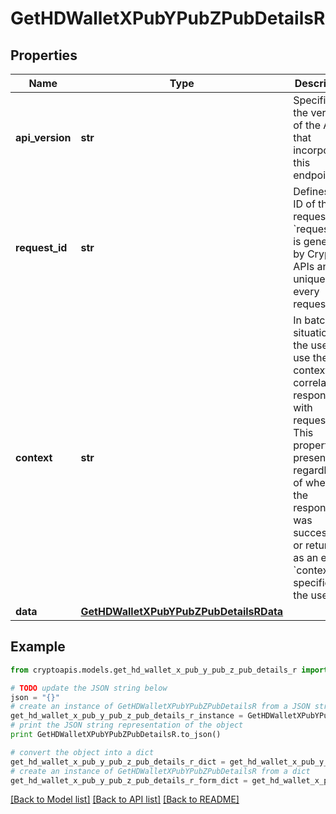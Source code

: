 # GetHDWalletXPubYPubZPubDetailsR


## Properties
Name | Type | Description | Notes
------------ | ------------- | ------------- | -------------
**api_version** | **str** | Specifies the version of the API that incorporates this endpoint. | 
**request_id** | **str** | Defines the ID of the request. The &#x60;requestId&#x60; is generated by Crypto APIs and it&#39;s unique for every request. | 
**context** | **str** | In batch situations the user can use the context to correlate responses with requests. This property is present regardless of whether the response was successful or returned as an error. &#x60;context&#x60; is specified by the user. | [optional] 
**data** | [**GetHDWalletXPubYPubZPubDetailsRData**](GetHDWalletXPubYPubZPubDetailsRData.md) |  | 

## Example

```python
from cryptoapis.models.get_hd_wallet_x_pub_y_pub_z_pub_details_r import GetHDWalletXPubYPubZPubDetailsR

# TODO update the JSON string below
json = "{}"
# create an instance of GetHDWalletXPubYPubZPubDetailsR from a JSON string
get_hd_wallet_x_pub_y_pub_z_pub_details_r_instance = GetHDWalletXPubYPubZPubDetailsR.from_json(json)
# print the JSON string representation of the object
print GetHDWalletXPubYPubZPubDetailsR.to_json()

# convert the object into a dict
get_hd_wallet_x_pub_y_pub_z_pub_details_r_dict = get_hd_wallet_x_pub_y_pub_z_pub_details_r_instance.to_dict()
# create an instance of GetHDWalletXPubYPubZPubDetailsR from a dict
get_hd_wallet_x_pub_y_pub_z_pub_details_r_form_dict = get_hd_wallet_x_pub_y_pub_z_pub_details_r.from_dict(get_hd_wallet_x_pub_y_pub_z_pub_details_r_dict)
```
[[Back to Model list]](../README.md#documentation-for-models) [[Back to API list]](../README.md#documentation-for-api-endpoints) [[Back to README]](../README.md)


